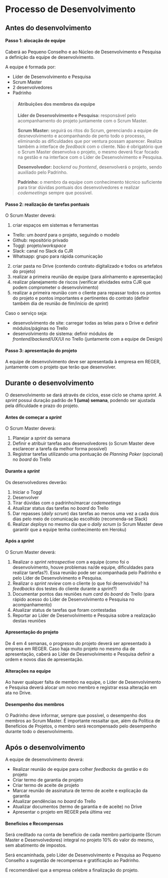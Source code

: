 # Processo de Desenvolvimento

## Antes do desenvolvimento

#### Passo 1: alocação de equipe

Caberá ao Pequeno Conselho e ao Núcleo de Desenvolvimento e Pesquisa a definição da equipe de desenvolvimento.

A equipe é formada por:

- Líder de Desenvolvimento e Pesquisa
- Scrum Master
- 2 desenvolvedores
- Padrinho

> #### Atribuições dos membros da equipe
> 
> **Líder de Desenvolvimento e Pesquisa:**
> responsável pelo acompanhamento do projeto juntamente com o Scrum Master.
> 
> **Scrum Master:**
> seguirá os ritos do Scrum, gerenciando a equipe de desnevolvimento e acompanhando de perto todo o processo, eliminando as dificuldades que por ventura possam aparecer. Realiza também a interface de _feedback_ com o cliente. Não é obrigatório que o Scrum Master desenvolva o projeto, o mesmo deverá ficar focado na gestão e na interface com o Líder de Desenvolvimento e Pesquisa.
> 
> **Desenvolvedor:** 
> _backend_ ou _frontend_, desenvolverá o projeto, sendo auxiliado pelo Padrinho.
> 
> **Padrinho:**
> o membro da equipe com conhecimento técnico suficiente para tirar dúvidas pontuais dos desenvolvedores e realizar _codemeetings_ sempre que possível.

#### Passo 2: realização de tarefas pontuais

O Scrum Master deverá:

1. criar espaços em sistemas e ferramentas
  * Trello: um _board_ para o projeto, seguindo o modelo
  * Github: repositório privado
  * Toggl: projeto/_workspace_
  * Slack: canal no Slack da CJR
  * Whatsapp: grupo para rápida comunicação
2. criar pasta no Drive (contendo contrato digitalizado e todos os artefatos do projeto)
3. realizar a primeira reunião de equipe (para alinhamento e apresentação)
4. realizar planejamento de riscos (verificar atividades extra CJR que podem comprometer o desenvolvimento)
5. realizar a primeira reunião com o cliente para repassar todos os pontos do projeto e pontos importantes e pertinentes do contrato (definir também dia de reunião de fim/início de _sprint_)

Caso o serviço seja:

- desenvolvimento de site: carregar todas as telas para o Drive e definir módulos/páginas no Trello
- desenvolvimento de sistema: definir módulos de _frontend_/_backend_/UX/UI no Trello (juntamente com a equipe de Design)

#### Passo 3: apresentação do projeto

A equipe de desenvolvimento deve ser apresentada à empresa em REGER, juntamente com o projeto que terão que desenvolver.

## Durante o desenvolvimento

O desenvolvimento se dará através de ciclos, esse ciclo se chama _sprint_. A _sprint_ possui duração padrão de **1 (uma) semana**, podendo ser ajustada pela dificuldade e prazo do projeto.

#### Antes de começar a _sprint_

O Scrum Master deverá:

1. Planejar a _sprint_ da semana
2. Definir e atribuir tarefas aos desenvolvedores (o Scrum Master deve esclarecer a tarefa da melhor forma possível)
3. Registrar tarefas utilizando uma pontuação de _Planning Poker_ (opcional) no _board_ do Trello

#### Durante a _sprint_

Os desenvolvedores deverão:

1. Iniciar o Toggl
2. Desenvolver
3. Tirar dúvidas com o padrinho/marcar _codemeetings_
4. Atualizar status das tarefas no _board_ do Trello
5. Dar repasses (_daily scrum_) das tarefas ao menos uma vez a cada dois dias pelo meio de comunicação escolhido (recomenda-se Slack)
6. Realizar _deploys_ no mesmo dia que o _daily scrum_ (o Scrum Master deve garantir que a equipe tenha conhecimento em Heroku)

#### Após a _sprint_

O Scrum Master deverá:

1. Realizar o _sprint retrospective_ com a equipe (como foi o desenvolvimento, houve problemas na/de equipe, dificuldades para realizar tarefas?). Essa reunião pode ser acompanhada pelo Padrinho e pelo Líder de Desenvolvimento e Pesquisa.
2. Realizar o _sprint review_ com o cliente (o que foi desenvolvido? há _feedbacks_ dos testes do cliente durante a _sprint_?)
3. Documentar pontos das reuniões num _card_ do _board_ do Trello (para rápido acesso do Líder de Desenvolvimento e Pesquisa no acompanhamento)
4. Atualizar status de tarefas que foram contestadas
5. Reportar ao Líder de Desenvolvimento e Pesquisa sobre a realização destas reuniões

#### Apresentação do projeto

De 4 em 4 semanas, o progresso do projeto deverá ser apresentado à empresa em REGER. Caso haja muito projeto no mesmo dia de apresentação, caberá ao Líder de Desenvolvimento e Pesquisa definir a ordem e novos dias de apresentação.

#### Alterações na equipe

Ao haver qualquer falta de membro na equipe, o Líder de Desenvolvimento e Pesquisa deverá alocar um novo membro e registrar essa alteração em ata no Drive.

#### Desempenho dos membros

O Padrinho deve informar, sempre que possível, o desempenho dos membros ao Scrum Master. É importante ressaltar que, além da Política de Benefícios de Projetos, o membro será recompensado pelo desempenho durante todo o desenvolvimento.

## Após o desenvolvimento

A equipe de desenvolvimento deverá:

- Realizar reunião de equipe para colher _feedbacks_ da gestão e do projeto
- Criar termo de garantia de projeto
- Criar termo de aceite de projeto
- Marcar reunião de assinatura de termo de aceite e explicação da garantia
- Atualizar pendências no _board_ do Trello
- Atualizar documentos (termo de garantia e de aceite) no Drive
- Apresentar o projeto em REGER pela última vez

#### Benefícios e Recompensas

Será creditado na conta de benefício de cada membro participante (Scrum Master e Desenvolvedores) integral no projeto 10% do valor do mesmo, sem abatimento de impostos.

Será encaminhada, pelo Líder de Desenvolvimento e Pesquisa ao Pequeno Conselho a sugestão de recompensa e gratificação ao Padrinho.

É recomendável que a empresa celebre a finalização do projeto.